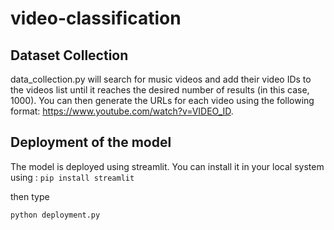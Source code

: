# video-classification

## Dataset Collection

data_collection.py will search for music videos and add their video IDs to the videos list until it reaches the desired number of results (in this case, 1000). You can then generate the URLs for each video using the following format: https://www.youtube.com/watch?v=VIDEO_ID.

## Deployment of the model

The model is deployed using streamlit. You can install it in your local system using : 
``` pip install streamlit ```

then type 

``` python deployment.py ```

